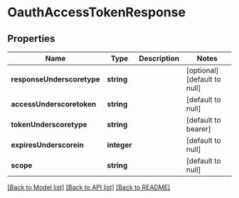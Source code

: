 # OauthAccessTokenResponse

## Properties
Name | Type | Description | Notes
------------ | ------------- | ------------- | -------------
**responseUnderscoretype** | **string** |  | [optional] [default to null]
**accessUnderscoretoken** | **string** |  | [default to null]
**tokenUnderscoretype** | **string** |  | [default to bearer]
**expiresUnderscorein** | **integer** |  | [default to null]
**scope** | **string** |  | [default to null]

[[Back to Model list]](../README.md#documentation-for-models) [[Back to API list]](../README.md#documentation-for-api-endpoints) [[Back to README]](../README.md)



